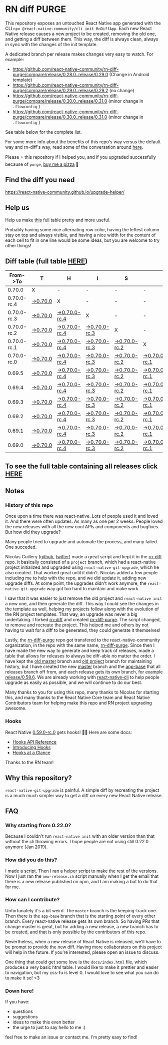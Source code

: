 # RN diff PURGE

This repository exposes an untouched React Native app generated with the CLI
`npx @react-native-community/cli init RnDiffApp`. Each new React Native release causes a new project to be created, removing the old one, and getting a diff between them. This way, the diff is always clean, always in sync with the changes of the init template.

A dedicated branch per release makes changes very easy
to watch. For example:

* https://github.com/react-native-community/rn-diff-purge/compare/release/0.28.0..release/0.29.0
(Change in Android template)
* https://github.com/react-native-community/rn-diff-purge/compare/release/0.29.0..release/0.29.2
(no change)
* https://github.com/react-native-community/rn-diff-purge/compare/release/0.30.0..release/0.31.0
(minor change in `.flowconfig` )
* https://github.com/react-native-community/rn-diff-purge/compare/release/0.30.0..release/0.31.0
(minor change in `.flowconfig` )

See table below for the complete list.

For some more info about the benefits of this repo's way versus the default way and rn-diff's way, read some of the conversation around [here](https://github.com/react-native-community/discussions-and-proposals/issues/68#issuecomment-452227478).

Please :star: this repository if I helped you, and if you upgraded successfully because of `purge`, [buy me a pizza](https://www.buymeacoffee.com/pvinis) :pizza:

## Find the diff you need
https://react-native-community.github.io/upgrade-helper/

## Help us
Help us make [this](https://react-native-community.github.io/rn-diff-purge) full table pretty and more useful.

Probably having some nice alternating row color, having the leftest column stay on top and always visible, and having a nice width for the content of each cell to fit in one line would be some ideas, but you are welcome to try other things!

## Diff table (full table [HERE](https://react-native-community.github.io/rn-diff-purge/))

| From->To    | T                                                                                                               | H                                                                                                                         | I                                                                                                                         | S                                                                                                                         |                                                                                                                           | I                                                                                                                    | S                                                                                                          |                                                                                                            | C                                                                                                          | O                                                                                                          | O                                                                                                          | L   |
| ----------- | --------------------------------------------------------------------------------------------------------------- | ------------------------------------------------------------------------------------------------------------------------- | ------------------------------------------------------------------------------------------------------------------------- | ------------------------------------------------------------------------------------------------------------------------- | ------------------------------------------------------------------------------------------------------------------------- | -------------------------------------------------------------------------------------------------------------------- | ---------------------------------------------------------------------------------------------------------- | ---------------------------------------------------------------------------------------------------------- | ---------------------------------------------------------------------------------------------------------- | ---------------------------------------------------------------------------------------------------------- | ---------------------------------------------------------------------------------------------------------- | --- |
| 0.70.0      | X                                                                                                               | -                                                                                                                         | -                                                                                                                         | -                                                                                                                         | -                                                                                                                         | -                                                                                                                    | -                                                                                                          | -                                                                                                          | -                                                                                                          | -                                                                                                          | -                                                                                                          | -   |
| 0.70.0-rc.4 | [->0.70.0](https://github.com/react-native-community/rn-diff-purge/compare/release/0.70.0-rc.4..release/0.70.0) | X                                                                                                                         | -                                                                                                                         | -                                                                                                                         | -                                                                                                                         | -                                                                                                                    | -                                                                                                          | -                                                                                                          | -                                                                                                          | -                                                                                                          | -                                                                                                          | -   |
| 0.70.0-rc.3 | [->0.70.0](https://github.com/react-native-community/rn-diff-purge/compare/release/0.70.0-rc.3..release/0.70.0) | [->0.70.0-rc.4](https://github.com/react-native-community/rn-diff-purge/compare/release/0.70.0-rc.3..release/0.70.0-rc.4) | X                                                                                                                         | -                                                                                                                         | -                                                                                                                         | -                                                                                                                    | -                                                                                                          | -                                                                                                          | -                                                                                                          | -                                                                                                          | -                                                                                                          | -   |
| 0.70.0-rc.2 | [->0.70.0](https://github.com/react-native-community/rn-diff-purge/compare/release/0.70.0-rc.2..release/0.70.0) | [->0.70.0-rc.4](https://github.com/react-native-community/rn-diff-purge/compare/release/0.70.0-rc.2..release/0.70.0-rc.4) | [->0.70.0-rc.3](https://github.com/react-native-community/rn-diff-purge/compare/release/0.70.0-rc.2..release/0.70.0-rc.3) | X                                                                                                                         | -                                                                                                                         | -                                                                                                                    | -                                                                                                          | -                                                                                                          | -                                                                                                          | -                                                                                                          | -                                                                                                          | -   |
| 0.70.0-rc.1 | [->0.70.0](https://github.com/react-native-community/rn-diff-purge/compare/release/0.70.0-rc.1..release/0.70.0) | [->0.70.0-rc.4](https://github.com/react-native-community/rn-diff-purge/compare/release/0.70.0-rc.1..release/0.70.0-rc.4) | [->0.70.0-rc.3](https://github.com/react-native-community/rn-diff-purge/compare/release/0.70.0-rc.1..release/0.70.0-rc.3) | [->0.70.0-rc.2](https://github.com/react-native-community/rn-diff-purge/compare/release/0.70.0-rc.1..release/0.70.0-rc.2) | X                                                                                                                         | -                                                                                                                    | -                                                                                                          | -                                                                                                          | -                                                                                                          | -                                                                                                          | -                                                                                                          | -   |
| 0.70.0-rc.0 | [->0.70.0](https://github.com/react-native-community/rn-diff-purge/compare/release/0.70.0-rc.0..release/0.70.0) | [->0.70.0-rc.4](https://github.com/react-native-community/rn-diff-purge/compare/release/0.70.0-rc.0..release/0.70.0-rc.4) | [->0.70.0-rc.3](https://github.com/react-native-community/rn-diff-purge/compare/release/0.70.0-rc.0..release/0.70.0-rc.3) | [->0.70.0-rc.2](https://github.com/react-native-community/rn-diff-purge/compare/release/0.70.0-rc.0..release/0.70.0-rc.2) | [->0.70.0-rc.1](https://github.com/react-native-community/rn-diff-purge/compare/release/0.70.0-rc.0..release/0.70.0-rc.1) | X                                                                                                                    | -                                                                                                          | -                                                                                                          | -                                                                                                          | -                                                                                                          | -                                                                                                          | -   |
| 0.69.5      | [->0.70.0](https://github.com/react-native-community/rn-diff-purge/compare/release/0.69.5..release/0.70.0)      | [->0.70.0-rc.4](https://github.com/react-native-community/rn-diff-purge/compare/release/0.69.5..release/0.70.0-rc.4)      | [->0.70.0-rc.3](https://github.com/react-native-community/rn-diff-purge/compare/release/0.69.5..release/0.70.0-rc.3)      | [->0.70.0-rc.2](https://github.com/react-native-community/rn-diff-purge/compare/release/0.69.5..release/0.70.0-rc.2)      | [->0.70.0-rc.1](https://github.com/react-native-community/rn-diff-purge/compare/release/0.69.5..release/0.70.0-rc.1)      | [->0.70.0-rc.0](https://github.com/react-native-community/rn-diff-purge/compare/release/0.69.5..release/0.70.0-rc.0) | X                                                                                                          | -                                                                                                          | -                                                                                                          | -                                                                                                          | -                                                                                                          | -   |
| 0.69.4      | [->0.70.0](https://github.com/react-native-community/rn-diff-purge/compare/release/0.69.4..release/0.70.0)      | [->0.70.0-rc.4](https://github.com/react-native-community/rn-diff-purge/compare/release/0.69.4..release/0.70.0-rc.4)      | [->0.70.0-rc.3](https://github.com/react-native-community/rn-diff-purge/compare/release/0.69.4..release/0.70.0-rc.3)      | [->0.70.0-rc.2](https://github.com/react-native-community/rn-diff-purge/compare/release/0.69.4..release/0.70.0-rc.2)      | [->0.70.0-rc.1](https://github.com/react-native-community/rn-diff-purge/compare/release/0.69.4..release/0.70.0-rc.1)      | [->0.70.0-rc.0](https://github.com/react-native-community/rn-diff-purge/compare/release/0.69.4..release/0.70.0-rc.0) | [->0.69.5](https://github.com/react-native-community/rn-diff-purge/compare/release/0.69.4..release/0.69.5) | X                                                                                                          | -                                                                                                          | -                                                                                                          | -                                                                                                          | -   |
| 0.69.3      | [->0.70.0](https://github.com/react-native-community/rn-diff-purge/compare/release/0.69.3..release/0.70.0)      | [->0.70.0-rc.4](https://github.com/react-native-community/rn-diff-purge/compare/release/0.69.3..release/0.70.0-rc.4)      | [->0.70.0-rc.3](https://github.com/react-native-community/rn-diff-purge/compare/release/0.69.3..release/0.70.0-rc.3)      | [->0.70.0-rc.2](https://github.com/react-native-community/rn-diff-purge/compare/release/0.69.3..release/0.70.0-rc.2)      | [->0.70.0-rc.1](https://github.com/react-native-community/rn-diff-purge/compare/release/0.69.3..release/0.70.0-rc.1)      | [->0.70.0-rc.0](https://github.com/react-native-community/rn-diff-purge/compare/release/0.69.3..release/0.70.0-rc.0) | [->0.69.5](https://github.com/react-native-community/rn-diff-purge/compare/release/0.69.3..release/0.69.5) | [->0.69.4](https://github.com/react-native-community/rn-diff-purge/compare/release/0.69.3..release/0.69.4) | X                                                                                                          | -                                                                                                          | -                                                                                                          | -   |
| 0.69.2      | [->0.70.0](https://github.com/react-native-community/rn-diff-purge/compare/release/0.69.2..release/0.70.0)      | [->0.70.0-rc.4](https://github.com/react-native-community/rn-diff-purge/compare/release/0.69.2..release/0.70.0-rc.4)      | [->0.70.0-rc.3](https://github.com/react-native-community/rn-diff-purge/compare/release/0.69.2..release/0.70.0-rc.3)      | [->0.70.0-rc.2](https://github.com/react-native-community/rn-diff-purge/compare/release/0.69.2..release/0.70.0-rc.2)      | [->0.70.0-rc.1](https://github.com/react-native-community/rn-diff-purge/compare/release/0.69.2..release/0.70.0-rc.1)      | [->0.70.0-rc.0](https://github.com/react-native-community/rn-diff-purge/compare/release/0.69.2..release/0.70.0-rc.0) | [->0.69.5](https://github.com/react-native-community/rn-diff-purge/compare/release/0.69.2..release/0.69.5) | [->0.69.4](https://github.com/react-native-community/rn-diff-purge/compare/release/0.69.2..release/0.69.4) | [->0.69.3](https://github.com/react-native-community/rn-diff-purge/compare/release/0.69.2..release/0.69.3) | X                                                                                                          | -                                                                                                          | -   |
| 0.69.1      | [->0.70.0](https://github.com/react-native-community/rn-diff-purge/compare/release/0.69.1..release/0.70.0)      | [->0.70.0-rc.4](https://github.com/react-native-community/rn-diff-purge/compare/release/0.69.1..release/0.70.0-rc.4)      | [->0.70.0-rc.3](https://github.com/react-native-community/rn-diff-purge/compare/release/0.69.1..release/0.70.0-rc.3)      | [->0.70.0-rc.2](https://github.com/react-native-community/rn-diff-purge/compare/release/0.69.1..release/0.70.0-rc.2)      | [->0.70.0-rc.1](https://github.com/react-native-community/rn-diff-purge/compare/release/0.69.1..release/0.70.0-rc.1)      | [->0.70.0-rc.0](https://github.com/react-native-community/rn-diff-purge/compare/release/0.69.1..release/0.70.0-rc.0) | [->0.69.5](https://github.com/react-native-community/rn-diff-purge/compare/release/0.69.1..release/0.69.5) | [->0.69.4](https://github.com/react-native-community/rn-diff-purge/compare/release/0.69.1..release/0.69.4) | [->0.69.3](https://github.com/react-native-community/rn-diff-purge/compare/release/0.69.1..release/0.69.3) | [->0.69.2](https://github.com/react-native-community/rn-diff-purge/compare/release/0.69.1..release/0.69.2) | X                                                                                                          | -   |
| 0.69.0      | [->0.70.0](https://github.com/react-native-community/rn-diff-purge/compare/release/0.69.0..release/0.70.0)      | [->0.70.0-rc.4](https://github.com/react-native-community/rn-diff-purge/compare/release/0.69.0..release/0.70.0-rc.4)      | [->0.70.0-rc.3](https://github.com/react-native-community/rn-diff-purge/compare/release/0.69.0..release/0.70.0-rc.3)      | [->0.70.0-rc.2](https://github.com/react-native-community/rn-diff-purge/compare/release/0.69.0..release/0.70.0-rc.2)      | [->0.70.0-rc.1](https://github.com/react-native-community/rn-diff-purge/compare/release/0.69.0..release/0.70.0-rc.1)      | [->0.70.0-rc.0](https://github.com/react-native-community/rn-diff-purge/compare/release/0.69.0..release/0.70.0-rc.0) | [->0.69.5](https://github.com/react-native-community/rn-diff-purge/compare/release/0.69.0..release/0.69.5) | [->0.69.4](https://github.com/react-native-community/rn-diff-purge/compare/release/0.69.0..release/0.69.4) | [->0.69.3](https://github.com/react-native-community/rn-diff-purge/compare/release/0.69.0..release/0.69.3) | [->0.69.2](https://github.com/react-native-community/rn-diff-purge/compare/release/0.69.0..release/0.69.2) | [->0.69.1](https://github.com/react-native-community/rn-diff-purge/compare/release/0.69.0..release/0.69.1) | X   |

## To see the full table containing all releases click [HERE](https://react-native-community.github.io/rn-diff-purge/)

## Notes

### History of this repo

Once upon a time there was react-native. Lots of people used it and loved it. And there were often updates. As many as one per 2 weeks. People loved the new releases with all the new cool APIs and components and bugfixes. But how did they upgrade?

Many people tried to upgrade and automate the process, and many failed. One succeded.

Nicolas Cuillery ([github](https://github.com/ncuillery), [twitter](https://twitter.com/ncuillery)) made a great script and kept it in the [rn-diff](https://github.com/ncuillery/rn-diff) repo. It basically consisted of a `project` branch, which had a react-native project initialized and upgraded using `react-native-git-upgrade`, which he also created. That worked great until it didn't. Nicolas added a few people including me to help with the repo, and we did update it, adding new upgrade diffs. At some point, the upgrades didn't work anymore, the `react-native-git-upgrade` way got too hard to maintain and make work.

I saw that it was easier to just remove the old project and `react-native init` a new one, and then generate the diff. This way I could see the changes in the template as well, helping my projects follow along with the evolution of the RN project templates. That way, an upgrade was never a big undertaking. I forked [rn-diff](https://github.com/ncuillery/rn-diff) and created [rn-diff-purge](https://github.com/react-native-community/rn-diff-purge). The script changed, to remove and recreate the project. This helped me and others by not having to wait for a diff to be generated, they could generate it themselves!

Lastly, the [rn-diff-purge](https://github.com/react-native-community/rn-diff-purge) repo got transfered to the react-native-community organization, in the repo with the same name, [rn-diff-purge](https://github.com/react-native-community/rn-diff-purge). Since then I have made the new way to generate and keep track of releases, made a table that allows for releases to always be diff-able no matter the order. I have kept the [old master](https://github.com/react-native-community/rn-diff-purge/tree/old/master) branch and [old project](https://github.com/react-native-community/rn-diff-purge/tree/old/project) branch for maintaining history, but I have created the new [master](https://github.com/react-native-community/rn-diff-purge/tree/master) branch and the [app-base](https://github.com/react-native-community/rn-diff-purge/tree/app-base) that all releases branch off from, and each release gets its own branch, for example [release/0.58.6](https://github.com/react-native-community/rn-diff-purge/tree/release/0.58.6). We are already working with [react-native-cli](https://github.com/react-native-community/react-native-cli) to help people upgrade as easily as possible, and we will continue to do our best.

Many thanks to you for using this repo, many thanks to Nicolas for starting this, and many thanks to the React Native Core team and React Native Contributors team for helping make this repo and RN project upgrading awesome.

### Hooks
React Native [0.59.0-rc.0](https://github.com/react-native-community/rn-diff-purge#version-changes) gets hooks! 🎉🥳
Here are some docs:
- [Hooks API Reference](https://reactjs.org/docs/hooks-reference.html)
- [Introducing Hooks](https://reactjs.org/docs/hooks-intro.html)
- [Hooks at a Glance](https://reactjs.org/docs/hooks-overview.html)

Thanks to the RN team!

## Why this repository?
`react-native-git-upgrade` is painful. A simple diff by recreating the project is a much much simpler way to get a diff on every new React Native release.

## FAQ

### Why starting from 0.22.0?

Because I couldn't run `react-native init` with an older version than that without the cli throwing errors. I hope people are not using still 0.22.0 anymore (Jan 2019).

### How did you do this?

I made a [script](https://github.com/react-native-community/rn-diff-purge/blob/master/new-release.sh). Then I ran a [helper script](https://github.com/react-native-community/rn-diff-purge/blob/master/new-release.sh) to make the rest of the versions.
Now I just ran the `new-release.sh` script manually when I get the email that there is a new release published on npm, and I am making a bot to do that for me.

### How can I contribute?

Unfortunately it's a bit weird. The `master` branch is the keeping-track one. Then there is the `app-base` branch that is the starting point of every other branch. Every react-native release gets its own branch. So having PRs that change master is great, but for adding a new release, a new branch has to be created, and that is only possible by the contributors of this repo.

Nevertheless, when a new release of React Native is released, we'll have to be prompt to provide
the new diff. Having more collaborators on this project will help in the future. If you're interested, please open an issue to discuss.

One thing that could get some love is the `docs/index.html` file, which produces a very basic html table. I would like to make it prettier and easier to navigation, but my css-fu is level 0. I would love to see what you can do to make it so! <3

### Down here!

If you have:
- questions
- suggestions
- ideas to make this even better
- the urge to just to say hello to me :)

feel free to make an issue or contact me. I'm pretty easy to find!
